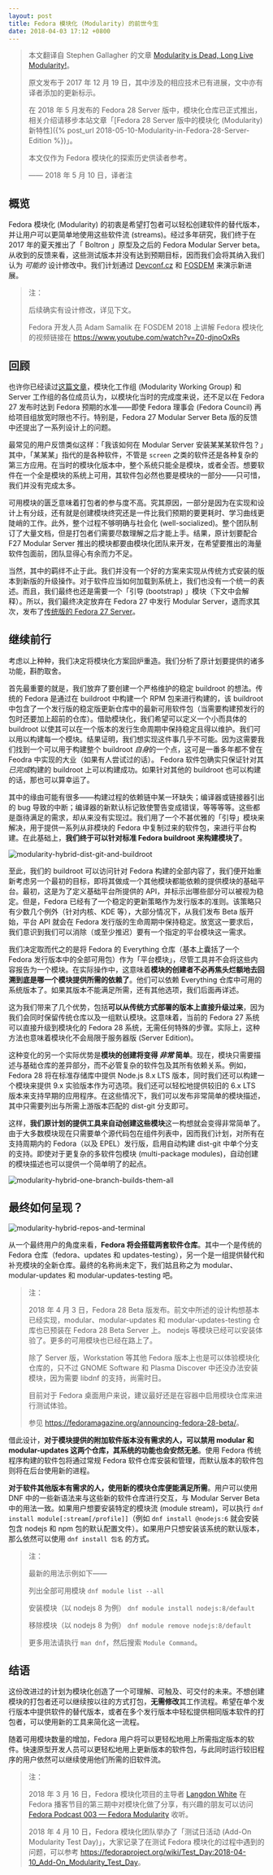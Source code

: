 ```yaml
---
layout: post
title: Fedora 模块化 (Modularity) 的前世今生
date: 2018-04-03 17:12 +0800
---
```


> 本文翻译自 Stephen Gallagher 的文章 [Modularity is Dead, Long Live Modularity!](https://communityblog.fedoraproject.org/modularity-dead-long-live-modularity/)。
>
> 原文发布于 2017 年 12 月 19 日，其中涉及的相应技术已有进展，文中亦有译者添加的更新标示。
>
> 在 2018 年 5 月发布的 Fedora 28 Server 版中，模块化仓库已正式推出，相关介绍请移步本站文章「[Fedora 28 Server 版中的模块化 (Modularity) 新特性]({% post_url 2018-05-10-Modularity-in-Fedora-28-Server-Edition %})」。
>
> 本文仅作为 Fedora 模块化的探索历史供读者参考。
>
> —— 2018 年 5 月 10 日，译者注

## 概览

Fedora 模块化 (Modularity) 的初衷是希望打包者可以轻松创建软件的替代版本，并让用户可以更简单地使用这些软件流 (streams)。经过多年研究，我们终于在 2017 年的夏天推出了「 Boltron 」原型及之后的 Fedora Modular Server beta。从收到的反馈来看，这些测试版本并没有达到预期目标，因而我们会将其纳入我们认为 *可能的* 设计修改中。我们计划通过 [Devconf.cz](https://devconf.cz/) 和 [FOSDEM](https://fosdem.org/2018/schedule/track/distributions/) 来演示新进展。

> 注：
>
> 后续确实有设计修改，详见下文。
>
> Fedora 开发人员 Adam Samalik 在 FOSDEM 2018 上讲解 Fedora 模块化的视频链接在 <https://www.youtube.com/watch?v=Z0-djnoOxRs>

## 回顾

也许你已经读过[这篇文章](https://fedoramagazine.org/fedora-27-server-classic-release/)，模块化工作组 (Modularity Working Group) 和 Server 工作组的各位成员认为，以模块化当时的完成度来说，还不足以在 Fedora 27 发布时达到 Fedora 预期的水准——即使 Fedora 理事会 (Fedora Council) 再给项目组放宽时限也不行。特别是，Fedora 27 Modular Server Beta 版的反馈中还提出了一系列设计上的问题。

最常见的用户反馈类似这样：「我该如何在 Modular Server 安装某某某软件包？」其中，「某某某」指代的是各种软件，不管是 `screen` 之类的软件还是各种复杂的第三方应用。在当时的模块化版本中，整个系统只能全是模块，或者全否。想要软件在一个全是模块的系统上可用，其软件包必然也要是模块的一部分——只可惜，我们并没有完成太多。

可用模块的匮乏意味着打包者的参与度不高。究其原因，一部分是因为在实现和设计上有分歧，还有就是创建模块终究还是一件比我们预期的要更耗时、学习曲线更陡峭的工作。此外，整个过程不够明确与社会化 (well-socialized)。整个团队制订了大量文档，但是打包者们需要尽数理解之后才能上手。结果，原计划要配合 F27 Modular Server 推出的模块都要由模块化团队来开发，在希望要推出的海量软件包面前，团队显得心有余而力不足。

当然，其中的羁绊不止于此。我们并没有一个好的方案来实现从传统方式安装的版本到新版的升级操作。对于软件应当如何加载到系统上，我们也没有一个统一的表述。而且，我们最终也还是需要一个「引导 (bootstrap) 」模块（下文中会解释）。所以，我们最终决定放弃在 Fedora 27 中发行 Modular Server，退而求其次，发布了[传统版的 Fedora 27 Server](https://getfedora.org/server/)。

## 继续前行

考虑以上种种，我们决定将模块化方案回炉重造。我们分析了原计划要提供的诸多功能，斟酌取舍。

首先最重要的就是，我们放弃了要创建一个严格维护的稳定 buildroot 的想法。传统的 Fedora 是通过在 buildroot 中构建一个 RPM 包来进行构建的，该 buildroot 中包含了一个发行版的稳定版更新仓库中的最新可用软件包（当需要构建预发行的包时还要加上超前的仓库）。借助模块化，我们希望可以定义一个小而具体的 buildroot 以使其可以在一个版本的发行生命周期中保持稳定且得以维护。我们可以用以构建每一个模块。结果证明，我们想实现这件事几乎不可能。因为这需要我们找到一个可以用于构建整个 buildroot *自身*的一个点，这可是一番多年都不曾在 Feodra 中实现的大业（如果有人尝试过的话）。 Fedora 软件包确实只保证针对其*已完成*构建的 buildroot 上可以构建成功。如果针对其他的 buildroot 也可以构建的话，那也可以算幸运了。

其中的缘由可能有很多——构建过程的依赖链中某一环缺失；编译器或链接器引出的 bug 导致的中断；编译器的新默认标记致使警告变成错误，等等等等。这些都是亟待满足的需求，却从来没有实现过。我们用了一个不甚优雅的「引导」模块来解决，用于提供一系列从非模块的 Fedora 中复制过来的软件包，来进行平台构建。在此基础上，**我们终于可以针对标准 Fedora buildroot 来构建模块了**。

![modularity-hybrid-dist-git-and-buildroot](/assets/2018/04/03/modularity-hybrid-dist-git-and-buildroot-1-1.png)

至此，我们的 buildroot 可以访问针对 Fedora 构建的全部内容了，我们便开始重新考虑另一个最初的目标，即将其做成一个其他模块都能依赖的提供模块的基础平台。最初，这是为了定义基础平台所提供的 API，并标示出哪些部分可以被视为稳定。但是，Fedora 已经有了一个稳定的更新策略作为发行版本的准则。该策略只有少数几个例外（针对内核、KDE 等），大部分情况下，从我们发布 Beta 版开始，平台 API 就会在 Fedora 发行版的生命周期中保持稳定。放宽这一要求后，我们意识到我们可以消除（或至少推迟）要有一个指定的平台模块这一需求。

我们决定取而代之的是将 Fedora 的 Everything 仓库（基本上囊括了一个 Fedora 发行版本中的全部可用包）作为「平台模块」，尽管工具并不会将这些内容报告为一个模块。在实际操作中，这意味着**模块的创建者不必再焦头烂额地去回溯到底是哪一个模块提供所需的依赖了**。他们可以依赖 Everything 仓库中可用的系统版本了。如果其版本不能满足所需，还有其他选项，我们后面再详述。

这为我们带来了几个优势，包括**可以从传统方式部署的版本上直接升级过来**，因为我们会同时保留传统仓库以及一组默认模块。这意味着，当前的 Fedora 27 系统可以直接升级到模块化的 Fedora 28 系统，无需任何特殊的步骤。实际上，这种方法也意味着模块化不会局限于服务器版 (Server Edition)。

这种变化的另一个实际优势是**模块的创建将变得 *非常* 简单**。现在，模块只需要描述与基础仓库的差异部分，而不必管复杂的软件包及其所有依赖关系。例如，Fedora 28 将在标准存储库中提供 Node.js 8.x LTS 版本，同时我们还可以构建一个模块来提供 9.x 实验版本作为可选项。我们还可以轻松地提供较旧的 6.x LTS 版本来支持早期的应用程序。在这些情况下，我们可以发布非常简单的模块描述，其中只需要列出与所需上游版本匹配的 dist-git 分支即可。

这样，**我们原计划的提供工具来自动创建这些模块**这一构想就会变得非常简单了。由于大多数模块现在只需要单个源代码包在组件列表中，因而我们计划，对所有在支持周期内的 Fedora（以及 EPEL）发行版，启用自动构建 dist-git 中单个分支的支持。即使对于更复杂的多软件包模块 (multi-package modules)，自动创建的模块描述也可以提供一个简单明了的起点。

![modularity-hybrid-one-branch-builds-them-all](/assets/2018/04/03/modularity-hybrid-one-branch-builds-them-all.png)

## 最终如何呈现？

![modularity-hybrid-repos-and-terminal](/assets/2018/04/03/modularity-hybrid-repos-and-terminal.png)

从一个最终用户的角度来看，**Fedora 将会搭载两套软件仓库**。其中一个是传统的 Fedora 仓库（fedora、updates 和 updates-testing），另一个是一组提供替代和补充模块的全新仓库。最终的名称尚未定下，我们姑且称之为 modular、modular-updates 和 modular-updates-testing 吧。

> 注：
>
> 2018 年 4 月 3 日，Fedora 28 Beta 版发布。前文中所述的设计构想基本已经实现，modular、modular-updates 和 modular-updates-testing 仓库也已预装在 Fedora 28 Beta Server 上。 nodejs 等模块已经可以安装体验了。更多的可用模块也已经在路上了。
>
> 除了 Server 版，Workstation 等其他 Fedora 版本上也是可以体验模块化仓库的，只不过 GNOME Software 和 Plasma Discover 中还没办法安装模块，因为需要 libdnf 的支持，尚需时日。
>
> 目前对于 Fedora 桌面用户来说，建议最好还是在容器中启用模块仓库来进行测试体验。
>
> 参见 <https://fedoramagazine.org/announcing-fedora-28-beta/>。

借此设计，**对于模块提供的附加软件版本没有需求的人，可以禁用 modular 和 modular-updates 这两个仓库，其系统的功能也会安然无恙**。使用 Fedora 传统程序构建的软件包将通过常规 Fedora 软件仓库安装和管理，而默认版本的软件包则将在后台使用新的进程。

**对于软件其他版本有需求的人，使用新的模块仓库便能满足所需**。用户可以使用 DNF 中的一些新语法来与这些新的软件仓库进行交互，与 Modular Server Beta 中的用法一致。如果用户想要安装特定的模块流 (module stream)，可以执行 `dnf install module[:stream[/profile]]`（例如 `dnf install @nodejs:6` 就会安装包含 nodejs 和 npm 包的默认配置文件）。如果用户只想安装该系统的默认版本，那么依然可以使用 `dnf install 包名` 的方式。

> 注：
>
> 最新的用法示例如下——
>
> 列出全部可用模块 `dnf module list --all`
>
> 安装模块（以 nodejs 8 为例） `dnf module install nodejs:8/default`
>
> 移除模块（以 nodejs 8 为例） `dnf module remove nodejs:8/default`
>
> 更多用法请执行 `man dnf`，然后搜索 `Module Command`。

## 结语

这份改进过的计划为模块化创造了一个可理解、可触及、可交付的未来。不想创建模块的打包者还可以继续按以往的方式打包，**无需修改**其工作流程。希望在单个发行版本中提供软件的替代版本，或者在多个发行版本中轻松提供相同版本软件的打包者，可以使用新的工具来简化这一流程。

随着可用模块数量的增加，Fedora 用户将可以更轻松地用上所需指定版本的软件。快速原型开发人员可以更轻松地用上更新版本的软件包，与此同时运行较旧程序的用户依然可以继续使用他们所需的旧软件流。

> 注：
>
> 2018 年 3 月 16 日，Fedora 模块化项目的主导者 [Langdon White](https://twitter.com/1angdon) 在 Fedora 播客节目的第三期中对模块化做了分享，有兴趣的朋友可以访问 [Fedora Podcast 003 — Fedora Modularity](https://fedoramagazine.org/fedora-podcast-003-fedora-modularity/) 收听。
>
> 2018 年 4 月 10 日，Fedora 模块化团队举办了「测试日活动 (Add-On Modularity Test Day)」，大家记录了在测试 Fedora 模块化的过程中遇到的问题，可以参考 <https://fedoraproject.org/wiki/Test_Day:2018-04-10_Add-On_Modularity_Test_Day>。
